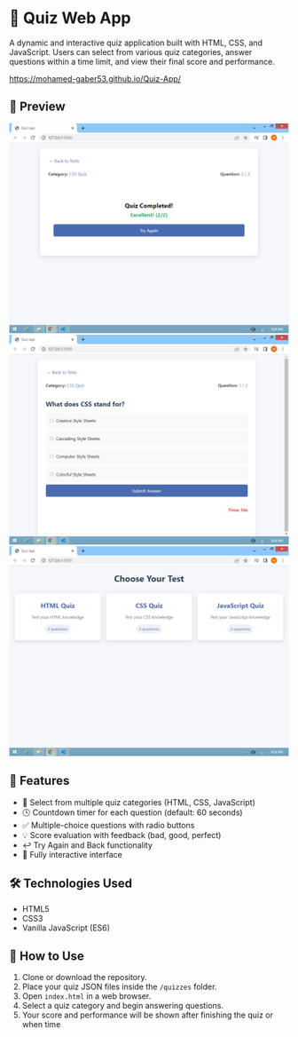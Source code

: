 # 🧠 Quiz Web App

A dynamic and interactive quiz application built with HTML, CSS, and JavaScript. Users can select from various quiz categories, answer questions within a time limit, and view their final score and performance.

https://mohamed-gaber53.github.io/Quiz-App/

## 📸 Preview

![Preview 1](1.png)
![Preview 2](2.png)
![Preview 3](3.png)

## 🚀 Features

- 🔘 Select from multiple quiz categories (HTML, CSS, JavaScript)
- 🕓 Countdown timer for each question (default: 60 seconds)
- ✅ Multiple-choice questions with radio buttons
- 💡 Score evaluation with feedback (bad, good, perfect)
- ↩️ Try Again and Back functionality
- 📱 Fully interactive interface

## 🛠️ Technologies Used

- HTML5
- CSS3
- Vanilla JavaScript (ES6)

## 🔧 How to Use

1. Clone or download the repository.
2. Place your quiz JSON files inside the `/quizzes` folder.
3. Open `index.html` in a web browser.
4. Select a quiz category and begin answering questions.
5. Your score and performance will be shown after finishing the quiz or when time
